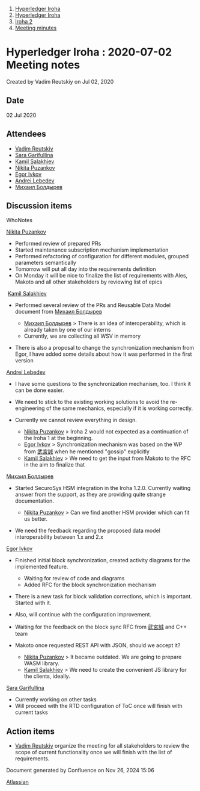 1. [Hyperledger Iroha](index.html)
2. [Hyperledger Iroha](Hyperledger-Iroha_20873224.html)
3. [Iroha 2](Iroha-2_21012047.html)
4. [Meeting minutes](Meeting-minutes_21016015.html)

# Hyperledger Iroha : 2020-07-02 Meeting notes

Created by Vadim Reutskiy on Jul 02, 2020

## Date

02 Jul 2020

## Attendees

- [Vadim Reutskiy](https://lf-hyperledger.atlassian.net/wiki/people/5b8d04b72786fb2bf79a7405?ref=confluence)
- [Sara Garifullina](https://lf-hyperledger.atlassian.net/wiki/people/5b6c115b2c9bd83c03707f95?ref=confluence)
- [Kamil Salakhiev](https://lf-hyperledger.atlassian.net/wiki/people/557058:07723e0b-a027-4cc4-ad6d-324e41cccb4d?ref=confluence)
- [Nikita Puzankov](https://lf-hyperledger.atlassian.net/wiki/people/5df113768998970e5b434e0a?ref=confluence)
- [Egor Ivkov](https://lf-hyperledger.atlassian.net/wiki/people/5dd9631c1cf3c20ef5ff9f0f?ref=confluence)
- [Andrei Lebedev](https://lf-hyperledger.atlassian.net/wiki/people/557058:c02f1b3d-42e6-4519-ba84-2d0476dccbc9?ref=confluence)
- [Михаил Болдырев](https://lf-hyperledger.atlassian.net/wiki/people/557058:584193b8-9303-4b5a-8cb3-8153294c8cc2?ref=confluence)

## Discussion items

WhoNotes

[Nikita Puzankov](https://lf-hyperledger.atlassian.net/wiki/people/5df113768998970e5b434e0a?ref=confluence)

- Performed review of prepared PRs
- Started maintenance subscription mechanism implementation
- Performed refactoring of configuration for different modules, grouped parameters semantically
- Tomorrow will put all day into the requirements definition
- On Monday it will be nice to finalize the list of requirements with Ales, Makoto and all other stakeholders by reviewing list of epics

 [Kamil Salakhiev](https://lf-hyperledger.atlassian.net/wiki/people/557058:07723e0b-a027-4cc4-ad6d-324e41cccb4d?ref=confluence)

- Performed several review of the PRs and Reusable Data Model document from [Михаил Болдырев](https://lf-hyperledger.atlassian.net/wiki/people/557058:584193b8-9303-4b5a-8cb3-8153294c8cc2?ref=confluence)
  
  - [Михаил Болдырев](https://lf-hyperledger.atlassian.net/wiki/people/557058:584193b8-9303-4b5a-8cb3-8153294c8cc2?ref=confluence) &gt; There is an idea of interoperability, which is already taken by one of our interns
  - Currently, we are collecting all WSV in memory
- There is also a proposal to change the synchronization mechanism from Egor, I have added some details about how it was performed in the first version

[Andrei Lebedev](https://lf-hyperledger.atlassian.net/wiki/people/557058:c02f1b3d-42e6-4519-ba84-2d0476dccbc9?ref=confluence)

- I have some questions to the synchronization mechanism, too. I think it can be done easier.
- We need to stick to the existing working solutions to avoid the re-engineering of the same mechanics, especially if it is working correctly.
- Currently we cannot review everything in design.
  
  - [Nikita Puzankov](https://lf-hyperledger.atlassian.net/wiki/people/5df113768998970e5b434e0a?ref=confluence) &gt; Iroha 2 would not expected as a continuation of the Iroha 1 at the beginning.
  - [Egor Ivkov](https://lf-hyperledger.atlassian.net/wiki/people/5dd9631c1cf3c20ef5ff9f0f?ref=confluence) &gt; Synchronization mechanism was based on the WP from [武宮誠](https://lf-hyperledger.atlassian.net/wiki/people/557058:12c320e6-5d17-404f-b20e-bfa5721ae960?ref=confluence) when he mentioned "gossip" explicitly
  - [Kamil Salakhiev](https://lf-hyperledger.atlassian.net/wiki/people/557058:07723e0b-a027-4cc4-ad6d-324e41cccb4d?ref=confluence) &gt; We need to get the input from Makoto to the RFC in the aim to finalize that

[Михаил Болдырев](https://lf-hyperledger.atlassian.net/wiki/people/557058:584193b8-9303-4b5a-8cb3-8153294c8cc2?ref=confluence)

- Started SecuroSys HSM integration in the Iroha 1.2.0. Currently waiting answer from the support, as they are providing quite strange documentation.
  
  - [Nikita Puzankov](https://lf-hyperledger.atlassian.net/wiki/people/5df113768998970e5b434e0a?ref=confluence) &gt; Can we find another HSM provider which can fit us better.
- We need the feedback regarding the proposed data model interoperability between 1.x and 2.x

[Egor Ivkov](https://lf-hyperledger.atlassian.net/wiki/people/5dd9631c1cf3c20ef5ff9f0f?ref=confluence)

- Finished initial block synchronization, created activity diagrams for the implemented feature.
  
  - Waiting for review of code and diagrams
  - Added RFC for the block synchronization mechanism
- There is a new task for block validation corrections, which is important. Started with it.
- Also, will continue with the configuration improvement.
- Waiting for the feedback on the block sync RFC from [武宮誠](https://lf-hyperledger.atlassian.net/wiki/people/557058:12c320e6-5d17-404f-b20e-bfa5721ae960?ref=confluence) and C++ team
- Makoto once requested REST API with JSON, should we accept it?
  
  - [Nikita Puzankov](https://lf-hyperledger.atlassian.net/wiki/people/5df113768998970e5b434e0a?ref=confluence) &gt; It became outdated. We are going to prepare WASM library.
  - [Kamil Salakhiev](https://lf-hyperledger.atlassian.net/wiki/people/557058:07723e0b-a027-4cc4-ad6d-324e41cccb4d?ref=confluence) &gt; We need to create the convenient JS library for the clients, ideally.

[Sara Garifullina](https://lf-hyperledger.atlassian.net/wiki/people/5b6c115b2c9bd83c03707f95?ref=confluence)

- Currently working on other tasks
- Will proceed with the RTD configuration of ToC once will finish with current tasks

## Action items

- [Vadim Reutskiy](https://lf-hyperledger.atlassian.net/wiki/people/5b8d04b72786fb2bf79a7405?ref=confluence) organize the meeting for all stakeholders to review the scope of current functionality once we will finish with the list of requirements.

Document generated by Confluence on Nov 26, 2024 15:06

[Atlassian](http://www.atlassian.com/)
